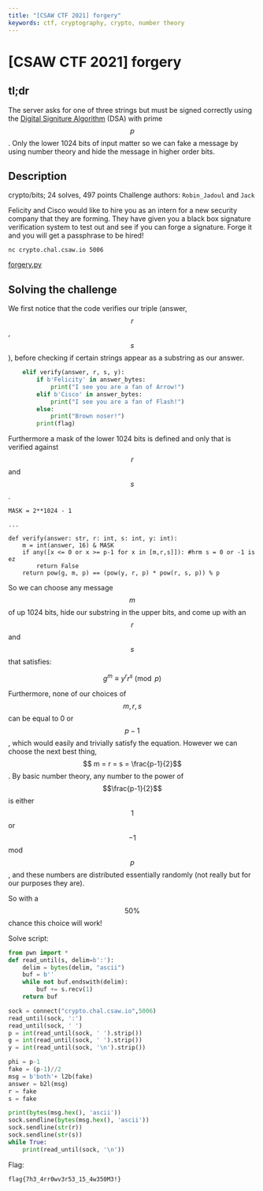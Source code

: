 ```yaml
---
title: "[CSAW CTF 2021] forgery"
keywords: ctf, cryptography, crypto, number theory
---
```


# [CSAW CTF 2021] forgery

## tl;dr

The server asks for one of three strings but must be signed correctly using the
[Digital Signiture Algorithm](https://en.wikipedia.org/wiki/Digital_Signature_Algorithm) (DSA)
with prime $$p$$.
Only the lower 1024 bits of input matter so we can fake a message by using number theory and hide the message in higher order bits.

## Description 

crypto/bits; 24 solves, 497 points
Challenge authors: `Robin_Jadoul` and `Jack`

Felicity and Cisco would like to hire you as an intern for a new security company that they are forming. They have given you a black box signature verification system to test out and see if you can forge a signature. Forge it and you will get a passphrase to be hired! 

```
nc crypto.chal.csaw.io 5006
```

[forgery.py](https://ctf.csaw.io/files/1f5a0b563b3d325a219db045d856bf5e/forgery.py)

## Solving the challenge

We first notice that the code verifies our triple (answer, $$r$$, $$s$$), before
checking if certain strings appear as a substring as our answer.
```python
    elif verify(answer, r, s, y):
        if b'Felicity' in answer_bytes:
            print("I see you are a fan of Arrow!")
        elif b'Cisco' in answer_bytes:
            print("I see you are a fan of Flash!")
        else:
            print("Brown noser!")
        print(flag)
``` 
Furthermore a mask of the lower 1024 bits is defined and only that is verified against $$r$$ and $$s$$.
```python3
MASK = 2**1024 - 1

...

def verify(answer: str, r: int, s: int, y: int):
    m = int(answer, 16) & MASK 
    if any([x <= 0 or x >= p-1 for x in [m,r,s]]): #hrm s = 0 or -1 is ez
        return False
    return pow(g, m, p) == (pow(y, r, p) * pow(r, s, p)) % p
```

So we can choose any message $$m$$ of up 1024 bits, hide our substring in the upper bits, and come up with an $$r$$ and $$s$$ that satisfies:

$$
g^m \equiv y^r r^s \pmod p
$$

Furthermore, none of our choices of $$m, r, s$$ can be equal to 0 or $$p-1$$, which would easily and trivially satisfy the equation.
However we can choose the next best thing, $$ m = r = s = \frac{p-1}{2}$$. 
By basic number theory, any number to the power of $$\frac{p-1}{2}$$ is either $$1$$ or $$-1$$
mod $$p$$, and these numbers are distributed essentially randomly (not really but for our purposes
they are).

So with a $$50\%$$ chance this choice will work!

Solve script:

```python
from pwn import *
def read_until(s, delim=b':'):
    delim = bytes(delim, "ascii")
    buf = b''
    while not buf.endswith(delim):
        buf += s.recv(1)
    return buf

sock = connect("crypto.chal.csaw.io",5006)
read_until(sock, ':')
read_until(sock, ' ')
p = int(read_until(sock, ' ').strip())
g = int(read_until(sock, ' ').strip())
y = int(read_until(sock, '\n').strip())

phi = p-1
fake = (p-1)//2
msg = b'both'+ l2b(fake)
answer = b2l(msg)
r = fake
s = fake

print(bytes(msg.hex(), 'ascii'))
sock.sendline(bytes(msg.hex(), 'ascii'))
sock.sendline(str(r))
sock.sendline(str(s))
while True:
    print(read_until(sock, '\n'))
```

Flag:

```
flag{7h3_4rr0wv3r53_15_4w350M3!}
```
